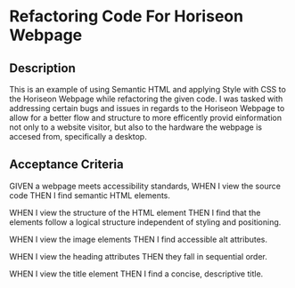# Refactoring Code For Horiseon Webpage

## Description

This is an example of using Semantic HTML and applying Style with CSS to the Horiseon Webpage while refactoring the given code. I was tasked with addressing certain bugs and issues in regards to the Horiseon Webpage to allow for a better flow and structure to more efficently provid einformation not only to a website visitor, but also to the hardware the webpage is accesed from, specifically a desktop. 

## Acceptance Criteria

GIVEN a webpage meets accessibility standards,
WHEN I view the source code
THEN I find semantic HTML elements.

WHEN I view the structure of the HTML element
THEN I find that the elements follow a logical structure independent of styling and positioning.

WHEN I view the image elements
THEN I find accessible alt attributes.

WHEN I view the heading attributes
THEN they fall in sequential order.

WHEN I view the title element
THEN I find a concise, descriptive title.
